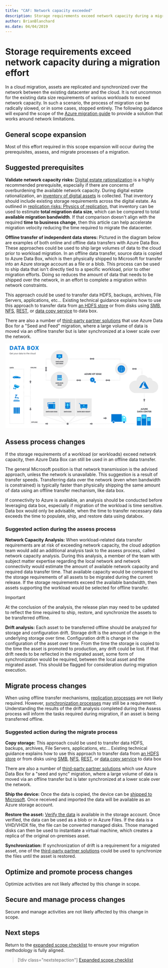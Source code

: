 ```yaml
---
title: "CAF: Network capacity exceeded"
description: Storage requirements exceed network capacity during a migration effort
author: BrianBlanchard
ms.date: 04/04/2019
---
```


# Storage requirements exceed network capacity during a migration effort

In a cloud migration, assets are replicated and synchronized over the network between the existing datacenter and the cloud. It is not uncommon for the existing data size requirements of various workloads to exceed network capacity. In such a scenario, the process of migration can be radically slowed, or in some cases, stopped entirely. The following guidance will expand the scope of the [Azure migration guide](../azure-migration-guide/index.md) to provide a solution that works around network limitations.

## General scope expansion

Most of this effort required in this scope expansion will occur during the prerequisites, assess, and migrate processes of a migration.

## Suggested prerequisites

**Validate network capacity risks:** [Digital estate rationalization](../../digital-estate/rationalize.md) is a highly recommended prerequisite, especially if there are concerns of overburdening the available network capacity. During digital estate rationalization, an [inventory of digital assets](../../digital-estate/inventory.md) is collected. That inventory should include existing storage requirements across the digital estate. As outlined in [replication risks: Physics of replication](../migration-considerations/migrate/replicate.md#replication-risks---physics-of-replication), that inventory can be used to estimate **total migration data size**, which can be compared to total **available migration bandwidth**. If that comparison doesn't align with the required **time to business change**, then this article can help accelerate migration velocity reducing the time required to migrate the datacenter.

**Offline transfer of independent data stores:** Pictured in the diagram below are examples of both online and offline data transfers with Azure Data Box. These approaches could be used to ship large volumes of data to the cloud prior to workload migration. In an offline data transfer, source data is copied to Azure Data Box, which is then physically shipped to Microsoft for transfer into an Azure storage account as a file or a blob. This process can be used to ship data that isn't directly tied to a specific workload, prior to other migration efforts. Doing so reduces the amount of data that needs to be shipped over the network, in an effort to complete a migration within network constraints.

This approach could be used to transfer data HDFS, backups, archives, File Servers, applications, etc… Existing technical guidance explains how to use this approach to transfer data from [an HDFS store](/azure/storage/blobs/data-lake-storage-migrate-on-premises-hdfs-cluster) or from disks using [SMB](/azure/databox/data-box-deploy-copy-data), [NFS](/azure/databox/data-box-deploy-copy-data-via-nfs), [REST](/azure/databox/data-box-deploy-copy-data-via-rest), or [data copy service](/azure/databox/data-box-deploy-copy-data-via-copy-service) to data box.

There are also a number of [third-party partner solutions](https://azuremarketplace.microsoft.com/campaigns/databox/azure-data-box) that use Azure Data Box for a "Seed and Feed" migration, where a large volume of data is moved via an offline transfer but is later synchronized at a lower scale over the network.

![Offline and online data transfer with Azure Data Box](../../_images/migration/databox.png)

## Assess process changes

If the storage requirements of a workload (or workloads) exceed network capacity, then Azure Data Box can still be used in an offline data transfer. 

The general Microsoft position is that network transmission is the advised approach, unless the network is unavailable. This suggestion is a result of transfer speeds. Transferring data over the network (even when bandwidth is constrained) is typically faster than physically shipping the same amount of data using an offline transfer mechanism, like data box.

If connectivity to Azure is available, an analysis should be conducted before leveraging data box, especially if migration of the workload is time sensitive. Data box would only be advisable, when the time to transfer necessary data exceeds the time to populate, ship, and restore data using databox.

### Suggested action during the assess process

**Network Capacity Analysis:** When workload-related data transfer requirements are at risk of exceeding network capacity, the cloud adoption team would add an additional analysis task to the assess process, called network capacity analysis. During this analysis, a member of the team with subject matter expertise regarding the local network and network connectivity would estimate the amount of available network capacity and required data transfer time. That available capacity would be compared to the storage requirements of all assets to be migrated during the current release. If the storage requirements exceed the available bandwidth, then assets supporting the workload would be selected for offline transfer.

> [!IMPORTANT]
> At the conclusion of the analysis, the release plan may need to be updated to reflect the time required to ship, restore, and synchronize the assets to be transferred offline.

**Drift analysis:** Each asset to be transferred offline should be analyzed for storage and configuration drift. Storage drift is the amount of change in the underlying storage over time. Configuration drift is change in the configuration of the asset over time. From the time the storage is copied to the time the asset is promoted to production, any drift could be lost. If that drift needs to be reflected in the migrated asset, some form of synchronization would be required, between the local asset and the migrated asset. This should be flagged for consideration during migration execution.

## Migrate process changes

When using offline transfer mechanisms, [replication processes](../migration-considerations/migrate/replicate.md) are not likely required. However, [synchronization processes](../migration-considerations/migrate/replicate.md) may still be a requirement. Understanding the results of the drift analysis completed during the Assess process will inform the tasks required during migration, if an asset is being transferred offline.

### Suggested action during the migrate process

**Copy storage:** This approach could be used to transfer data HDFS, backups, archives, File Servers, applications, etc… Existing technical guidance explains how to use this approach to transfer data from [an HDFS store](/azure/storage/blobs/data-lake-storage-migrate-on-premises-hdfs-cluster) or from disks using [SMB](/azure/databox/data-box-deploy-copy-data), [NFS](/azure/databox/data-box-deploy-copy-data-via-nfs), [REST](/azure/databox/data-box-deploy-copy-data-via-rest), or [data copy service](/azure/databox/data-box-deploy-copy-data-via-copy-service) to data box

There are also a number of [third-party partner solutions](https://azuremarketplace.microsoft.com/campaigns/databox/azure-data-box) which use Azure Data Box for a "seed and sync" migration, where a large volume of data is moved via an offline transfer but is later synchronized at a lower scale over the network.

**Ship the device:** Once the data is copied, the device can be [shipped to Microsoft](/azure/databox/data-box-deploy-picked-up). Once received and imported the data will be available as an Azure storage account.

**Restore the asset:** [Verify the data](/azure/databox/data-box-deploy-picked-up#verify-data-upload-to-azure) is available in the storage account. Once verified, the data can be used as a blob or in Azure Files. If the data is a VHD/VHDX file, the file can be converted managed disks. Those managed disks can then be used to instantiate a virtual machine, which creates a replica of the original on-premises asset.

**Synchronization:** If synchronization of drift is a requirement for a migrated asset, one of the [third-party partner solutions](https://azuremarketplace.microsoft.com/campaigns/databox/azure-data-box) could be used to synchronize the files until the asset is restored.

## Optimize and promote process changes

Optimize activities are not likely affected by this change in scope.

## Secure and manage process changes

Secure and manage activities are not likely affected by this change in scope.

## Next steps

Return to the [expanded scope checklist](./index.md) to ensure your migration methodology is fully aligned.

> [!div class="nextstepaction"]
> [Expanded scope checklist](./index.md)